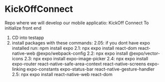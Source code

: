 # KickOffConnect
Repo where we will develop our mobile applicatio: KickOff Connect
To initialize front end
1. CD into testapp
2. install packages with these commands:
   2.05: if you dont have expo installed run: npm install expo
   2.1: npx expo install react-dom react-native-web @expo/webpack-config
   2.2: npx expo install @expo/vector-icons
   2.3: npx expo install expo-image-picker
   2.4: npx expo install expo-router react-native-safe-area-context react-native-screens expo-linking expo-constants expo-status-bar react-native-gesture-handler
   2.5: npx expo install react-native-web react-dom
